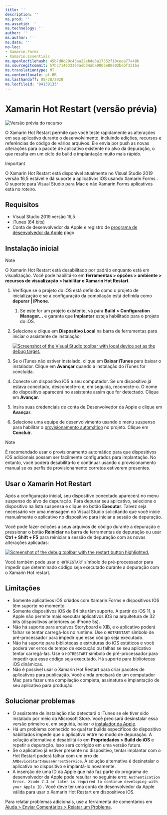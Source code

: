 ```yaml
---
title: ''
description: ''
ms.prod: ''
ms.assetid: ''
ms.technology: ''
author: ''
ms.author: ''
ms.date: ''
no-loc:
- Xamarin.Forms
- Xamarin.Essentials
ms.openlocfilehash: 45b7d0d20c43aa22ebde3a17552f10ceea77a48b
ms.sourcegitcommit: 57bc714633364aeb34aba9803e88802bebf321ba
ms.translationtype: MT
ms.contentlocale: pt-BR
ms.lasthandoff: 05/28/2020
ms.locfileid: "84139133"
---
```

# <a name="xamarin-hot-restart-preview"></a>Xamarin Hot Restart (versão prévia)

![Versão prévia do recurso](~/media/shared/preview.png)

O Xamarin Hot Restart permite que você teste rapidamente as alterações em seu aplicativo durante o desenvolvimento, incluindo edições, recursos e referências de código de vários arquivos. Ele envia por push as novas alterações para o pacote de aplicativo existente no alvo da depuração, o que resulta em um ciclo de build e implantação muito mais rápido.

> [!IMPORTANT]
> O Xamarin Hot Restart está disponível atualmente no Visual Studio 2019 versão 16,5 estável e dá suporte a aplicativos iOS usando Xamarin.Forms . O suporte para Visual Studio para Mac e não Xamarin.Forms aplicativos está no roteiro.

## <a name="requirements"></a>Requisitos

- Visual Studio 2019 versão 16,5
- iTunes (64 bits)
- Conta de desenvolvedor da Apple e registro de [programa de desenvolvedor da Apple](https://developer.apple.com/programs) pago


## <a name="initial-setup"></a>Instalação inicial

> [!NOTE]
> O Xamarin Hot Restart está desabilitado por padrão enquanto está em visualização. Você pode habilitá-lo em **ferramentas > opções > ambiente > recursos de visualização > habilitar o Xamarin Hot Restart**.

1. Verifique se o projeto do iOS está definido como o projeto de inicialização e se a configuração da compilação está definida como **depurar | iPhone**.

   1. Se este for um projeto existente, vá para **Build > Configuration Manager…** e garanta que **Implantar** esteja habilitado para o projeto do iOS.

2. Selecione e clique em **Dispositivo Local** na barra de ferramentas para iniciar o assistente de instalação:

    [![](hot-restart-images/toolbar.png "Screenshot of the Visual Studio toolbar with local device set as the debug target.")](hot-restart-images/toolbar.png)

3. Se o iTunes não estiver instalado, clique em **Baixar iTunes** para baixar o instalador. Clique em **Avançar** quando a instalação do iTunes for concluída.

4. Conecte um dispositivo iOS a seu computador. Se um dispositivo já estava conectado, desconecte-o e, em seguida, reconecte-o. O nome do dispositivo aparecerá no assistente assim que for detectado. Clique em **Avançar**.

5. Insira suas credenciais de conta de Desenvolvedor da Apple e clique em **Avançar**.

6. Selecione uma equipe de desenvolvimento usando o menu suspenso para habilitar o [provisionamento automático](~/ios/get-started/installation/device-provisioning/automatic-provisioning.md) no projeto. Clique em **Concluir**.

> [!NOTE]
> É recomendado usar o provisionamento automático para que dispositivos iOS adicionais possam ser facilmente configurados para implantação. No entanto, você poderá desabilitá-lo e continuar usando o provisionamento manual se os perfis de provisionamento corretos estiverem presentes.

## <a name="use-xamarin-hot-restart"></a>Usar o Xamarin Hot Restart
Após a configuração inicial, seu dispositivo conectado aparecerá no menu suspenso do alvo de depuração. Para depurar seu aplicativo, selecione o dispositivo na lista suspensa e clique no botão **Executar**. Talvez seja necessário ver uma mensagem no Visual Studio solicitando que você inicie manualmente o aplicativo no dispositivo para iniciar a sessão de depuração.

Você pode fazer edições a seus arquivos de código durante a depuração e pressionar o botão **Reiniciar** na barra de ferramentas de depuração ou usar **Ctrl + Shift + F5** para reiniciar a sessão de depuração com as novas alterações aplicadas:

[![](hot-restart-images/restart.png "Screenshot of the debug toolbar with the restart button highlighted.")](hot-restart-images/toolbar.png)

Você também pode usar o `HOTRESTART` símbolo de pré-processador para impedir que determinado código seja executado durante a depuração com o Xamarin Hot restart.

## <a name="limitations"></a>Limitações

- Somente aplicativos iOS criados com Xamarin.Forms e dispositivos IOS têm suporte no momento.
- Somente dispositivos iOS de 64 bits têm suporte. A partir do iOS 11, a Apple não permite mais executar aplicativos iOS na arquitetura de 32 bits (dispositivos anteriores ao iPhone 5s).
- Não há suporte para arquivos Storyboard e XIB, e o aplicativo poderá falhar se tentar carregá-los no runtime. Use o `HOTRESTART` símbolo de pré-processador para impedir que esse código seja executado.
- Não há suporte para bibliotecas e estruturas do iOS estáticos e você poderá ver erros de tempo de execução ou falhas se seu aplicativo tentar carregá-las. Use o `HOTRESTART` símbolo de pré-processador para impedir que esse código seja executado. Há suporte para bibliotecas iOS dinâmicas.
- Não é possível usar o Xamarin Hot Restart para criar pacotes de aplicativos para publicação. Você ainda precisará de um computador Mac para fazer uma compilação completa, assinatura e implantação de seu aplicativo para produção.

## <a name="troubleshoot"></a>Solucionar problemas

- O assistente de instalação não detectará o iTunes se ele tiver sido instalado por meio da Microsoft Store. Você precisará desinstalar essa versão primeiro e, em seguida, baixar o [instalador da Apple](https://go.microsoft.com/fwlink/?linkid=2101014).
- Há um problema conhecido no qual ter builds específicos do dispositivo habilitados impede que o aplicativo entre no modo de depuração. A solução alternativa é desabilitá-lo em **Propriedades > Build do iOS** e repetir a depuração. Isso será corrigido em uma versão futura.
- Se o aplicativo já estiver presente no dispositivo, tentar implantar com o Hot Restart poderá falhar com um erro de `AMDeviceStartHouseArrestService`. A solução alternativa é desinstalar o aplicativo no dispositivo e implantá-lo novamente.
- A inserção de uma ID da Apple que não faz parte do programa de desenvolvedor da Apple pode resultar no seguinte erro: `Authentication Error. Xcode 7.3 or later is required to continue developing with your Apple ID` . Você deve ter uma conta de desenvolvedor da Apple válida para usar o Xamarin Hot Restart em dispositivos iOS. 

Para relatar problemas adicionais, use a ferramenta de comentários em [Ajuda > Enviar Comentários > Relatar um Problema](/visualstudio/ide/feedback-options?view=vs-2019#report-a-problem).
